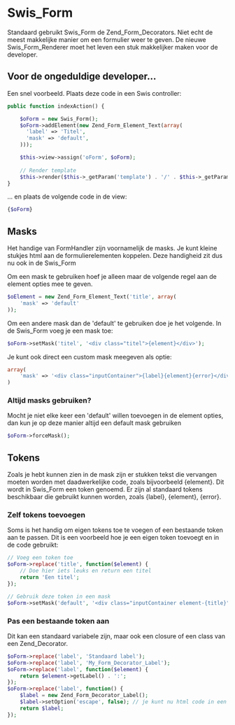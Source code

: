# Swis_Form

Standaard gebruikt Swis_Form de Zend_Form_Decorators. Niet echt de meest makkelijke manier om een formulier weer te geven. 
De nieuwe Swis_Form_Renderer moet het leven een stuk makkelijker maken voor de developer.

## Voor de ongeduldige developer...
Een snel voorbeeld. 
Plaats deze code in een Swis controller:
```php
public function indexAction() {

    $oForm = new Swis_Form();
    $oForm->addElement(new Zend_Form_Element_Text(array(
      'label' => 'Titel',
      'mask' => 'default',
    )));

    $this->view->assign('oForm', $oForm);
  
    // Render template
    $this->render($this->_getParam('template') . '/' . $this->_getParam('block'), $this->_getParam('block'));
}
```

... en plaats de volgende code in de view:
```php
{$oForm}
```

## Masks
Het handige van FormHandler zijn voornamelijk de masks. 
Je kunt kleine stukjes html aan de formulierelementen koppelen.
Deze handigheid zit dus nu ook in de Swis_Form

Om een mask te gebruiken hoef je alleen maar de volgende regel aan de element opties mee te geven.
```php
$oElement = new Zend_Form_Element_Text('title', array(
    'mask' => 'default'
));
```

Om een andere mask dan de 'default' te gebruiken doe je het volgende. 
In de Swis_Form voeg je een mask toe:
```php
$oForm->setMask('titel', '<div class="titel">{element}</div>');
```

Je kunt ook direct een custom mask meegeven als optie:
```php
array(
    'mask' => '<div class="inputContainer">{label}{element}{error}</div>' 
)
```

### Altijd masks gebruiken?
Mocht je niet elke keer een 'default' willen toevoegen in de element opties, dan kun je op deze manier
altijd een default mask gebruiken
```php
$oForm->forceMask();
```

## Tokens
Zoals je hebt kunnen zien in de mask zijn er stukken tekst die vervangen moeten worden met daadwerkelijke code, 
zoals bijvoorbeeld {element}. 
Dit wordt in Swis_Form een token genoemd.
Er zijn al standaard tokens beschikbaar die gebruikt kunnen worden, zoals {label}, {element}, {error}.

### Zelf tokens toevoegen
Soms is het handig om eigen tokens toe te voegen of een bestaande token aan te passen.
Dit is een voorbeeld hoe je een eigen token toevoegt en in de code gebruikt:
```php
// Voeg een token toe
$oForm->replace('title', function($element) {
    // Doe hier iets leuks en return een titel
    return 'Een titel';
});

// Gebruik deze token in een mask
$oForm->setMask('default', '<div class="inputContainer element-{title}">{label}{element}{error}</div>');
```

### Pas een bestaande token aan
Dit kan een standaard variabele zijn, maar ook een closure of een class van een Zend_Decorator.
```php
$oForm->replace('label', 'Standaard label');
$oForm->replace('label', 'My_Form_Decorator_Label');
$oForm->replace('label', function($element) {
    return $element->getLabel() . ':';
});
$oForm->replace('label', function() {
	$label = new Zend_Form_Decorator_Label();
	$label->setOption('escape', false); // je kunt nu html code in een label zetten...
	return $label;
});
```
